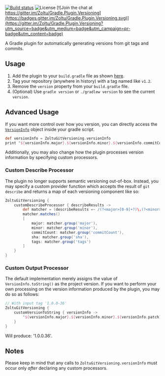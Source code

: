 [![Build status](https://ci.appveyor.com/api/projects/status/x1xa4ilqfllewosp/branch/master?svg=true)](https://ci.appveyor.com/project/Zoltu/gradle-plugin-versioning/branch/master)
![License](https://img.shields.io/github/license/Zoltu/Gradle.Plugin.Versioning.svg)
[![Join the chat at https://gitter.im/Zoltu/Gradle.Plugin.Versioning](https://badges.gitter.im/Zoltu/Gradle.Plugin.Versioning.svg)](https://gitter.im/Zoltu/Gradle.Plugin.Versioning?utm_source=badge&utm_medium=badge&utm_campaign=pr-badge&utm_content=badge)

A Gradle plugin for automatically generating versions from git tags and commits.

## Usage
1. Add the plugin to your `build.gradle` file as shown [here](https://plugins.gradle.org/plugin/com.zoltu.git-versioning).
2. Tag your repository (anywhere in history) with a tag named like `v1.2`.
3. Remove the `version` property from your `build.gradle` file.
4. (Optional) Use `gradle version` or `./gradlew version` to see the current `version`.

## Advanced Usage
If you want more control over how you version, you can directly access the [`VersionInfo`](https://github.com/Zoltu/Gradle.Plugin.Versioning/blob/master/src/main/kotlin/com/zoltu/gradle/plugin/VersionInfo.kt) object inside your gradle script.
```groovy
def versionInfo = ZoltuGitVersioning.versionInfo
print "${versionInfo.major}.${versionInfo.minor}.${versionInfo.commitCount}"
```
Additionally, you may also change how the plugin processes version information by specifying custom processors.

### Custom Describe Processor
The plugin no longer supports semantic versioning out-of-box. Instead, you may specify a custom provider function which accepts the result of `git describe` and returns a map of each versioning component like so:
```groovy
ZoltuGitVersioning {
    customDescribeProcessor { describeResults ->
        def matcher = (describeResults =~ /(?<major>[0-9]+?)\.(?<minor>[0-9]+?)(?:\-(?<tags>[0-9A-Za-z\.\-]+))?\-(?<commitCount>[0-9]+?)\-g(?<sha>[a-zA-Z0-9]+)/)
        matcher.matches()
        [
            major: matcher.group('major'),
            minor: matcher.group('minor'),
            commitCount: matcher.group('commitCount'),
            sha: matcher.group('sha'),
            tags: matcher.group('tags')
        ]
    }
}
```

### Custom Output Processor
The default implementation merely assigns the value of `VersionInfo.toString()` as the project version. If you want to perform your own processing on the version information produced by the plugin, you may do so as follows:
```groovy
// With input tag '1.0.0-36'
ZoltuGitVersioning {
    customVersionToString { versionInfo ->
        "${versionInfo.major}.${versionInfo.minor}.${versionInfo.patch}.${versionInfo.commitCount}"
    }
}
```
Will produce: '1.0.0.36'.

## Notes
Please keep in mind that any calls to `ZoltuGitVersioning.versionInfo` must occur only *after* declaring any custom processors.
